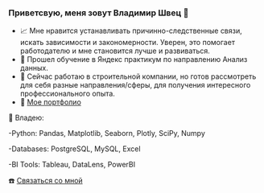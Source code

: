 ### Приветсвую, меня зовут Владимир Швец 👋

- 📈  Мне нравится устанавливать причинно-следственные связи, искать зависимости и закономерности. Уверен, это помогает работодателю и мне становится лучше и развиваться.
- 🌱  Прошел обучение в Яндекс практикум по направлению Анализ данных.
-  👯 Сейчас работаю в строительной компании, но готов рассмотреть для себя разные направления/сферы, для получения интересного профессионального опыта.
- 📃  [Мое портфолио](https://github.com/ShvetsVladimirEduardovich/Portfolio/tree/main)

📑 Владею:

 -Python: Pandas, Matplotlib, Seaborn, Plotly, SciPy, Numpy

 -Databases: PostgreSQL, MySQL, Excel

 -BI Tools: Tableau, DataLens, PowerBI
 
 ☎️ [Связаться со мной](https://t.me/vovashvets)

 
